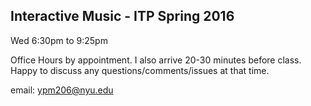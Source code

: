 ## Interactive Music - ITP Spring 2016

Wed 6:30pm to 9:25pm

Office Hours by appointment. I also arrive 20-30 minutes before class. Happy to discuss any questions/comments/issues at that time. 

email: ypm206@nyu.edu
